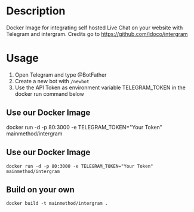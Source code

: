 # Description
Docker Image for integrating self hosted Live Chat on your website with Telegram and intergram. Credits go to https://github.com/idoco/intergram

# Usage

1. Open Telegram and type @BotFather
2. Create a new bot with `/newbot`
3. Use the API Token as environment variable TELEGRAM_TOKEN in the docker run command below

## Use our Docker Image
docker run -d -p 80:3000 -e TELEGRAM_TOKEN="Your Token" mainmethod/intergram

## Use our Docker Image
`docker run -d -p 80:3000 -e TELEGRAM_TOKEN="Your Token" mainmethod/intergram`

## Build on your own
`docker build -t mainmethod/intergram .`
